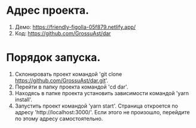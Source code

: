 # Адрес проекта.
1. Демо: https://friendly-figolla-05f879.netlify.app/
2. Код: https://github.com/GrossuAst/dar

# Порядок запуска.
1. Склонировать проект командой 'git clone https://github.com/GrossuAst/dar.git'.
2. Перейти в папку проекта командой 'cd dar'.
3. Находясь в папке проекта установить зависимости командой 'yarn install'.
4. Запустить проект командой 'yarn start'.
    Страница откроется по адресу 'http://localhost:3000/'. Если этого не произошло, перейдите по этому адресу самостоятельно.
